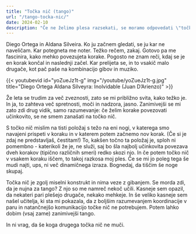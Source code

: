 ```yaml
---
title: "Točka nič (tango)"
url: "/tango-tocka-nic/"
date: 2024-02-10
description: "Če ne želimo plesa razsekati, se moramo odpovedati \"točki nič\" ali kateremukoli \"parkirišču\"."
---
```


Diego Ortega in Aldana Silveira. Ko ju začnem gledati, se ju kar ne naveličam. Kar potegneta me noter. Težko rečem, zakaj. Gotovo pa me fascinira, kako mehko povezujeta korake. Pogosto ne znam reči, kdaj se je en korak končal in naslednji začel. Kar prelijeta se, in to vsakič malo drugače, kot pač paše na kombinacijo gibov in muziko.

{{< youtubevid id="yoZueJz1t-g" img="/youtube/yoZueJz1t-g.jpg" title="Diego Ortega Aldana Silveyra: Inolvidable (Juan D’Arienzo)" >}}

Že leta se trudim za več zveznosti, zato se mi približno svita, kako težko je. In ja, to zahteva več spretnosti, moči in nadzora, jasno. Zanimivejši se mi zato zdi drug vidik, samo razumevanje: če želim korake povezovati učinkovito, se ne smem zanašati na točko nič.

S točko nič mislim na tisti položaj s težo na eni nogi, v katerega smo navajeni prispeti v koraku in v katerem potem začnemo nov korak. (Če si je zdaj ne predstavljaš, čestitam!) To, kakšen točno ta položaj je, sploh ni pomembno - katerikoli že je, ne služi, saj bo šla najbolj učinkovita povezava dveh korakov (tipično različnih smeri) redko skozi njo. In če potem točko nič v vsakem koraku iščem, to takoj razkosa moj ples. Če se mi jo poleg tega še mudi najti, ups, ni več dinamičnega izraza. Bognedaj, da tiščim še noge skupaj.

Točka nič je zgolj miselni konstrukt in nima veze z gibanjem. Se morda zdi, da je nujna za tango? Z njo so me namreč nekoč učili. Kasneje sem opazil, da nekateri pari plešejo drugače, nekako mehkeje. In še veliko kasneje sem našel učitelja, ki sta mi pokazala, da z boljšim razumevanjem koordinacije v paru in natančnejšo komunikacijo točke nič  ne potrebujem. Potem lahko dobim (vsaj zame) zanimivejši tango.

In ni vrag, da še koga drugega točka nič ne muči.